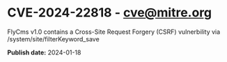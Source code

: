 # CVE-2024-22818 - cve@mitre.org

FlyCms v1.0 contains a Cross-Site Request Forgery (CSRF) vulnerbility via /system/site/filterKeyword_save

**Publish date:** 2024-01-18
